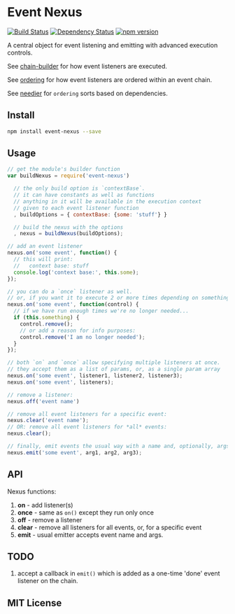 # Event Nexus
[![Build Status](https://travis-ci.org/elidoran/event-nexus.svg?branch=master)](https://travis-ci.org/elidoran/event-nexus)
[![Dependency Status](https://gemnasium.com/elidoran/event-nexus.png)](https://gemnasium.com/elidoran/event-nexus)
[![npm version](https://badge.fury.io/js/event-nexus.svg)](http://badge.fury.io/js/event-nexus)

A central object for event listening and emitting with advanced execution controls.

See [chain-builder](https://www.npmjs.com/package/chain-builder) for how event listeners are executed.

See [ordering](https://www.npmjs.com/package/ordering) for how event listeners are ordered within an event chain.

See [needier](https://www.npmjs.com/package/needier) for `ordering` sorts based on dependencies.


## Install

```sh
npm install event-nexus --save
```


## Usage

```javascript
// get the module's builder function
var buildNexus = require('event-nexus')

  // the only build option is `contextBase`.
  // it can have constants as well as functions
  // anything in it will be available in the execution context
  // given to each event listener function
  , buildOptions = { contextBase: {some: 'stuff'} }

  // build the nexus with the options
  , nexus = buildNexus(buildOptions);

// add an event listener
nexus.on('some event', function() {
  // this will print:
  //   context base: stuff
  console.log('context base:', this.some);
});

// you can do a `once` listener as well.
// or, if you want it to execute 2 or more times depending on something:
nexus.on('some event', function(control) {
  // if we have run enough times we're no longer needed...
  if (this.something) {
    control.remove();
    // or add a reason for info purposes:
    control.remove('I am no longer needed');
  }
});

// both `on` and `once` allow specifying multiple listeners at once.
// they accept them as a list of params, or, as a single param array
nexus.on('some event', listener1, listener2, listener3);
nexus.on('some event', listeners);

// remove a listener:
nexus.off('event name')

// remove all event listeners for a specific event:
nexus.clear('event name');
// OR: remove all event listeners for *all* events:
nexus.clear();

// finally, emit events the usual way with a name and, optionally, args
nexus.emit('some event', arg1, arg2, arg3);
```

## API

Nexus functions:

1. **on** - add listener(s)
2. **once** - same as `on()` except they run only once
3. **off** - remove a listener
4. **clear** - remove all listeners for all events, or, for a specific event
5. **emit** - usual emitter accepts event name and args.

## TODO

1. accept a callback in `emit()` which is added as a one-time 'done' event listener on the chain.

## MIT License

